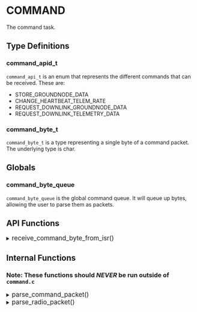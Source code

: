 # COMMAND
The command task.


## Type Definitions

### command_apid_t
`command_api_t` is an enum that represents the different commands that can be received. These are:  
* STORE_GROUNDNODE_DATA
* CHANGE_HEARTBEAT_TELEM_RATE
* REQUEST_DOWNLINK_GROUNDNODE_DATA
* REQUEST_DOWNLINK_TELEMETRY_DATA

### command_byte_t
`command_byte_t` is a type representing a single byte of a command packet. The underlying type is char.

## Globals

### command_byte_queue
`command_byte_queue` is the global command queue. It will queue up bytes, allowing the user to parse them as packets.


## API Functions

<details><summary><big>receive_command_byte_from_isr()</big></summary>

#### Description
> Receives a single byte from interrupt. Only use this function from interrupts.

#### Parameters
> | Name | Type | Description |
> | ---- | ---- | ----------- |
> | ch | char | byte that is received from isr |

#### Returns
> None

</details>


## Internal Functions
### Note: These functions should ***NEVER*** be run outside of `command.c`

<details><summary><big>parse_command_packet()</big></summary>

#### Description
> Parses a command packet.

#### Parameters
> | Name | Type | Description |
> | ---- | ---- | ----------- |
> | header | ccsds_header_t | packet header |
> | payload_buf | uint8_t* | payload buffer |
> | payload_size | uint32_t | size of payload |

#### Returns
> None

</details>

<details><summary><big>parse_radio_packet()</big></summary>

#### Description
> Parse radio packet.

#### Parameters
> | Name | Type | Description |
> | ---- | ---- | ----------- |
> | packet | uint8_t* | packet |
> | packet_size | size_t | size of packet |

#### Returns
> None

</details>